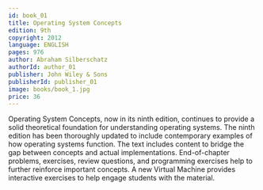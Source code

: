 ```yaml
---
id: book_01
title: Operating System Concepts
edition: 9th
copyright: 2012
language: ENGLISH
pages: 976
author: Abraham Silberschatz
authorId: author_01
publisher: John Wiley & Sons
publisherId: publisher_01
image: books/book_1.jpg
price: 36
---
```

Operating System Concepts, now in its ninth edition, continues to provide a solid theoretical
foundation for understanding operating systems. The ninth edition has been thoroughly updated to
include contemporary examples of how operating systems function. The text includes content to
bridge the gap between concepts and actual implementations. End-of-chapter problems, exercises,
review questions, and programming exercises help to further reinforce important concepts. A new
Virtual Machine provides interactive exercises to help engage students with the material.
